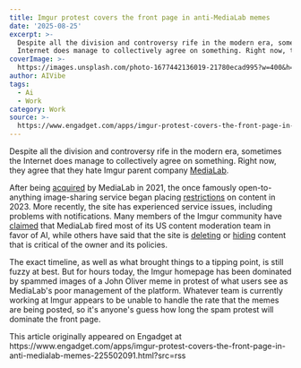 ```yaml
---
title: Imgur protest covers the front page in anti-MediaLab memes
date: '2025-08-25'
excerpt: >-
  Despite all the division and controversy rife in the modern era, sometimes the
  Internet does manage to collectively agree on something. Right now, the...
coverImage: >-
  https://images.unsplash.com/photo-1677442136019-21780ecad995?w=400&h=200&fit=crop&auto=format
author: AIVibe
tags:
  - Ai
  - Work
category: Work
source: >-
  https://www.engadget.com/apps/imgur-protest-covers-the-front-page-in-anti-medialab-memes-225502091.html?src=rss
---
```

<p>Despite all the division and controversy rife in the modern era, sometimes the Internet does manage to collectively agree on something. Right now, they agree that they hate Imgur parent company <a data-i13n="elm:context_link;elmt:doNotAffiliate;cpos:1;pos:1" class="no-affiliate-link" href="https://www.medialab.la">MediaLab</a>.</p>
<p>After being <a data-i13n="elm:context_link;elmt:doNotAffiliate;cpos:2;pos:1" class="no-affiliate-link" href="https://www.theverge.com/2021/9/28/22697957/imgur-acquisition-medialab-kik-genius-whisper-worldstarhiphop"><ins>acquired</ins></a> by MediaLab in 2021, the once famously open-to-anything image-sharing service began placing <a data-i13n="elm:context_link;elmt:doNotAffiliate;cpos:3;pos:1" class="no-affiliate-link" href="https://www.engadget.com/imgur-to-ban-explicit-images-and-delete-uploads-not-tied-to-an-account-122537118.html"><ins>restrictions</ins></a> on content in 2023. More recently, the site has experienced service issues, including problems with notifications. Many members of the Imgur community have <a data-i13n="elm:context_link;elmt:doNotAffiliate;cpos:4;pos:1" class="no-affiliate-link" href="https://www.reddit.com/r/OutOfTheLoop/comments/1mzsw9n/whats_up_with_imgur_raging_about_medialab/"><ins>claimed</ins></a> that MediaLab fired most of its US content moderation team in favor of AI, while others have said that the site is <a data-i13n="elm:context_link;elmt:doNotAffiliate;cpos:5;pos:1" class="no-affiliate-link" href="https://imgur.com/gallery/even-asking-whats-happening-is-enough-to-get-comments-deleted-as-such-you-business-daddy-XYiPkt2"><ins>deleting</ins></a> or <a data-i13n="elm:context_link;elmt:doNotAffiliate;cpos:6;pos:1" class="no-affiliate-link" href="https://imgur.com/gallery/is-imgur-really-killing-itself-q8yAazH"><ins>hiding</ins></a> content that is critical of the owner and its policies.</p>
<span id="end-legacy-contents"></span><p>The exact timeline, as well as what brought things to a tipping point, is still fuzzy at best. But for hours today, the Imgur homepage has been dominated by spammed images of a John Oliver meme in protest of what users see as MediaLab&#39;s poor management of the platform. Whatever team is currently working at Imgur appears to be unable to handle the rate that the memes are being posted, so it&#39;s anyone&#39;s guess how long the spam protest will dominate the front page.</p>This article originally appeared on Engadget at https://www.engadget.com/apps/imgur-protest-covers-the-front-page-in-anti-medialab-memes-225502091.html?src=rss

